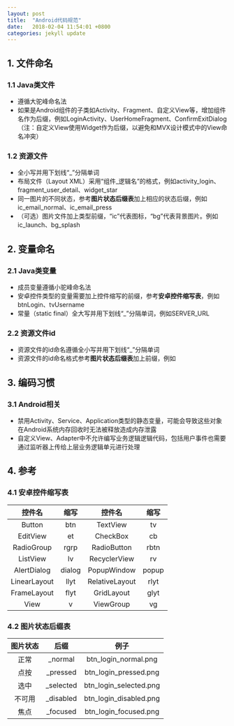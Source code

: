 ```yaml
---
layout: post
title:  "Android代码规范"
date:   2018-02-04 11:54:01 +0800
categories: jekyll update
---
```


## 1. 文件命名
### 1.1 Java类文件
* 遵循大驼峰命名法
* 如果是Android组件的子类如Activity、Fragment、自定义View等，增加组件名作为后缀，例如LoginActivity、UserHomeFragment、ConfirmExitDialog（注：自定义View使用Widget作为后缀，以避免和MVX设计模式中的View命名冲突）

### 1.2 资源文件
* 全小写并用下划线“_”分隔单词
* 布局文件（Layout XML）采用“组件_逻辑名”的格式，例如activity_login、fragment_user_detail、widget_star
* 同一图片的不同状态，参考**图片状态后缀表**加上相应的状态后缀，例如ic_email_normal、ic_email_press
* （可选）图片文件加上类型前缀，“ic”代表图标，“bg”代表背景图片。例如ic_launch、bg_splash

## 2. 变量命名
### 2.1 Java类变量
* 成员变量遵循小驼峰命名法
* 安卓控件类型的变量需要加上控件缩写的前缀，参考**安卓控件缩写表**，例如btnLogin、tvUsername
* 常量（static final）全大写并用下划线“_”分隔单词，例如SERVER_URL

### 2.2 资源文件id
* 资源文件的id命名遵循全小写并用下划线“_”分隔单词
* 资源文件的id命名格式参考**图片状态后缀表**加上前缀，例如

## 3. 编码习惯

### 3.1 Android相关

* 禁用Activity、Service、Application类型的静态变量，可能会导致这些对象在Android系统内存回收时无法被释放造成内存泄露
* 自定义View、Adapter中不允许编写业务逻辑逻辑代码，包括用户事件也需要通过监听器上传给上层业务逻辑单元进行处理

## 4. 参考
### 4.1 安卓控件缩写表

|     控件名      |   缩写   |      控件名       |  缩写   |
| :----------: | :----: | :------------: | :---: |
|    Button    |  btn   |    TextView    |  tv   |
|   EditView   |   et   |    CheckBox    |  cb   |
|  RadioGroup  |  rgrp  |  RadioButton   | rbtn  |
|   ListView   |   lv   |  RecyclerView  |  rv   |
| AlertDialog  | dialog |  PopupWindow   | popup |
| LinearLayout |  llyt  | RelativeLayout | rlyt  |
| FrameLayout  |  flyt  |   GridLayout   | glyt  |
|     View     |   v    |   ViewGroup    |  vg   |

### 4.2 图片状态后缀表

| 图片状态 |    后缀     |           例子           |
| :--: | :-------: | :--------------------: |
|  正常  |  _normal  |  btn_login_normal.png  |
|  点按  | _pressed  | btn_login_pressed.png  |
|  选中  | _selected | btn_login_selected.png |
| 不可用  | _disabled | btn_login_disabled.png |
|  焦点  | _focused  | btn_login_focused.png  |


